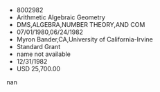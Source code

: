 
* 8002982
* Arithmetic Algebraic Geometry
* DMS,ALGEBRA,NUMBER THEORY,AND COM
* 07/01/1980,06/24/1982
* Myron Bander,CA,University of California-Irvine
* Standard Grant
*   name not available
* 12/31/1982
* USD 25,700.00

nan
